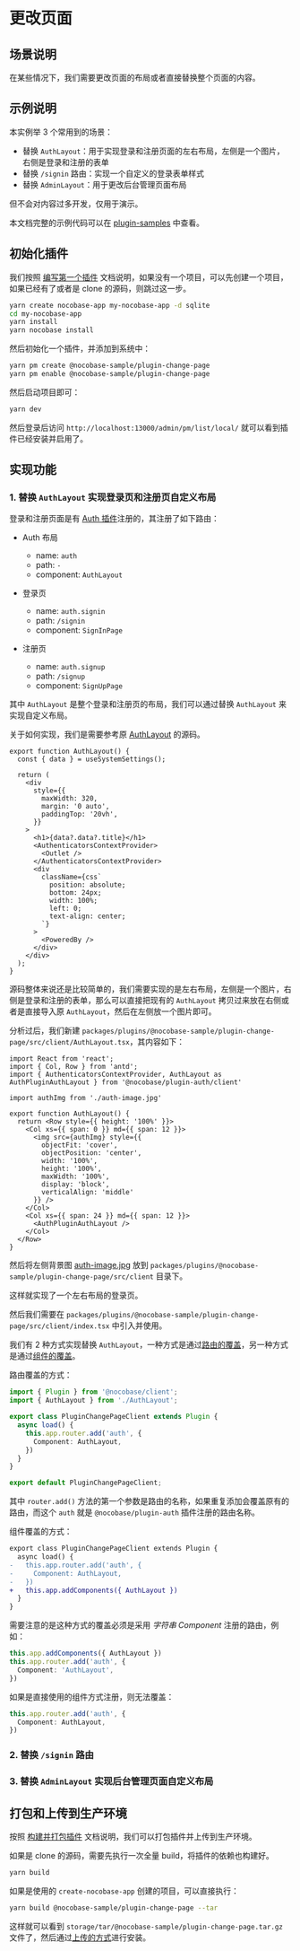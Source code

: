 # 更改页面

## 场景说明

在某些情况下，我们需要更改页面的布局或者直接替换整个页面的内容。

## 示例说明

本实例举 3 个常用到的场景：

- 替换 `AuthLayout`：用于实现登录和注册页面的左右布局，左侧是一个图片，右侧是登录和注册的表单
- 替换 `/signin` 路由：实现一个自定义的登录表单样式
- 替换 `AdminLayout`：用于更改后台管理页面布局

但不会对内容过多开发，仅用于演示。

本文档完整的示例代码可以在 [plugin-samples](https://github.com/nocobase/plugin-samples/tree/main/packages/plugins/%40nocobase-sample/plugin-change-page) 中查看。

## 初始化插件

我们按照 [编写第一个插件](/development/your-fisrt-plugin) 文档说明，如果没有一个项目，可以先创建一个项目，如果已经有了或者是 clone 的源码，则跳过这一步。

```bash
yarn create nocobase-app my-nocobase-app -d sqlite
cd my-nocobase-app
yarn install
yarn nocobase install
```

然后初始化一个插件，并添加到系统中：

```bash
yarn pm create @nocobase-sample/plugin-change-page
yarn pm enable @nocobase-sample/plugin-change-page
```

然后启动项目即可：

```bash
yarn dev
```

然后登录后访问 `http://localhost:13000/admin/pm/list/local/` 就可以看到插件已经安装并启用了。

## 实现功能

### 1. 替换 `AuthLayout` 实现登录页和注册页自定义布局

登录和注册页面是有 [Auth 插件](/handbook/auth/dev/api#route)注册的，其注册了如下路由：

- Auth 布局
  - name: `auth`
  - path: `-`
  - component: `AuthLayout`

- 登录页
  - name: `auth.signin`
  - path: `/signin`
  - component: `SignInPage`

- 注册页
  - name: `auth.signup`
  - path: `/signup`
  - component: `SignUpPage`

其中 `AuthLayout` 是整个登录和注册页的布局，我们可以通过替换 `AuthLayout` 来实现自定义布局。

关于如何实现，我们是需要参考原 [AuthLayout](https://github.com/nocobase/nocobase/blob/main/packages/plugins/%40nocobase/plugin-auth/src/client/pages/AuthLayout.tsx) 的源码。

```tsx | pure
export function AuthLayout() {
  const { data } = useSystemSettings();

  return (
    <div
      style={{
        maxWidth: 320,
        margin: '0 auto',
        paddingTop: '20vh',
      }}
    >
      <h1>{data?.data?.title}</h1>
      <AuthenticatorsContextProvider>
        <Outlet />
      </AuthenticatorsContextProvider>
      <div
        className={css`
          position: absolute;
          bottom: 24px;
          width: 100%;
          left: 0;
          text-align: center;
        `}
      >
        <PoweredBy />
      </div>
    </div>
  );
}
```

源码整体来说还是比较简单的，我们需要实现的是左右布局，左侧是一个图片，右侧是登录和注册的表单，那么可以直接把现有的 `AuthLayout` 拷贝过来放在右侧或者是直接导入原 `AuthLayout`，然后在左侧放一个图片即可。

分析过后，我们新建 `packages/plugins/@nocobase-sample/plugin-change-page/src/client/AuthLayout.tsx`，其内容如下：

```tsx | pure
import React from 'react';
import { Col, Row } from 'antd';
import { AuthenticatorsContextProvider, AuthLayout as AuthPluginAuthLayout } from '@nocobase/plugin-auth/client'

import authImg from './auth-image.jpg'

export function AuthLayout() {
  return <Row style={{ height: '100%' }}>
    <Col xs={{ span: 0 }} md={{ span: 12 }}>
      <img src={authImg} style={{
        objectFit: 'cover',
        objectPosition: 'center',
        width: '100%',
        height: '100%',
        maxWidth: '100%',
        display: 'block',
        verticalAlign: 'middle'
      }} />
    </Col>
    <Col xs={{ span: 24 }} md={{ span: 12 }}>
      <AuthPluginAuthLayout />
    </Col>
  </Row>
}
```

然后将左侧背景图 [auth-image.jpg](https://github.com/nocobase/plugin-samples/tree/main/packages/plugins/%40nocobase-sample/plugin-change-page/src/client/auth-image.jpg) 放到 `packages/plugins/@nocobase-sample/plugin-change-page/src/client` 目录下。

这样就实现了一个左右布局的登录页。

然后我们需要在 `packages/plugins/@nocobase-sample/plugin-change-page/src/client/index.tsx` 中引入并使用。

我们有 2 种方式实现替换 `AuthLayout`，一种方式是通过[路由的覆盖](/development/client/router#常规页面扩展)，另一种方式是通过[组件的覆盖](/development/client/ui-schema/rendering#注册-components-和-scopes)。

路由覆盖的方式：

```ts
import { Plugin } from '@nocobase/client';
import { AuthLayout } from './AuthLayout';

export class PluginChangePageClient extends Plugin {
  async load() {
    this.app.router.add('auth', {
      Component: AuthLayout,
    })
  }
}

export default PluginChangePageClient;
```

其中 `router.add()` 方法的第一个参数是路由的名称，如果重复添加会覆盖原有的路由，而这个 `auth` 就是 `@nocobase/plugin-auth` 插件注册的路由名称。

组件覆盖的方式：

```diff
export class PluginChangePageClient extends Plugin {
  async load() {
-   this.app.router.add('auth', {
-     Component: AuthLayout,
-   })
+   this.app.addComponents({ AuthLayout })
  }
}
```

需要注意的是这种方式的覆盖必须是采用 *字符串 Component* 注册的路由，例如：

```ts
this.app.addComponents({ AuthLayout })
this.app.router.add('auth', {
  Component: 'AuthLayout',
})
```

如果是直接使用的组件方式注册，则无法覆盖：

```ts
this.app.router.add('auth', {
  Component: AuthLayout,
})
```

### 2. 替换 `/signin` 路由


### 3. 替换 `AdminLayout` 实现后台管理页面自定义布局


## 打包和上传到生产环境

按照 [构建并打包插件](/development/your-fisrt-plugin#构建并打包插件) 文档说明，我们可以打包插件并上传到生产环境。

如果是 clone 的源码，需要先执行一次全量 build，将插件的依赖也构建好。

```bash
yarn build
```

如果是使用的 `create-nocobase-app` 创建的项目，可以直接执行：

```bash
yarn build @nocobase-sample/plugin-change-page --tar
```

这样就可以看到 `storage/tar/@nocobase-sample/plugin-change-page.tar.gz` 文件了，然后通过[上传的方式](/welcome/getting-started/plugin)进行安装。

